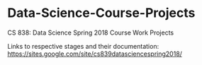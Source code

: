 # Data-Science-Course-Projects
CS 838: Data Science Spring 2018 Course Work Projects

Links to respective stages and their documentation: https://sites.google.com/site/cs839datasciencespring2018/
